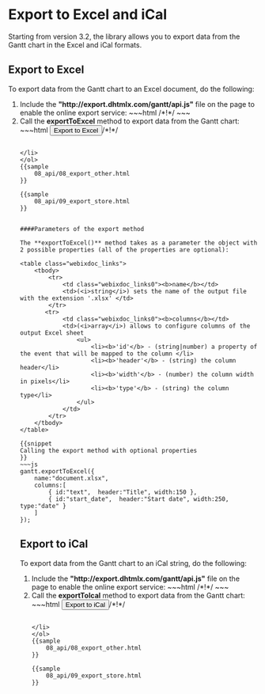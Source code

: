 Export to Excel and iCal
===========================================

Starting from version 3.2, the library allows you to export data from the Gantt chart in  the Excel and iCal formats. 


Export to Excel
-------------------

To export data from the Gantt chart to an Excel document, do the following:

<ol>
	<li>Include the <b>"http://export.dhtmlx.com/gantt/api.js"</b> file on the page to enable the online export service:
~~~html
<script src="codebase/dhtmlxgantt.js"></script>
<script src="http://export.dhtmlx.com/gantt/api.js"></script>  /*!*/
<link rel="stylesheet" href="codebase/dhtmlxgantt.css" type="text/css">
~~~
</li>
	<li>Call the <b>exportToExcel</b> method to export data from the Gantt chart: 
~~~html
<input value="Export to Excel" type="button" onclick='gantt.exportToExcel()'>/*!*/

<script>
	gantt.init("gantt_here");
	gantt.parse(demo_tasks);
</script>
~~~

</li>
</ol>
{{sample
	08_api/08_export_other.html
}}

{{sample
	08_api/09_export_store.html
}}      
        

####Parameters of the export method

The **exportToExcel()** method takes as a parameter the object with 2 possible properties (all of the properties are optional):

<table class="webixdoc_links">
	<tbody>
    	<tr>
			<td class="webixdoc_links0"><b>name</b></td>
			<td>(<i>string</i>) sets the name of the output file with the extension '.xlsx' </td>
		</tr>
       <tr>
			<td class="webixdoc_links0"><b>columns</b></td>
			<td>(<i>array</i>) allows to configure columns of the output Excel sheet
            	<ul>
                	<li><b>'id'</b> - (string|number) a property of the event that will be mapped to the column </li>
                    <li><b>'header'</b> - (string) the column header</li>
                    <li><b>'width'</b> - (number) the column width in pixels</li>
                    <li><b>'type'</b> - (string) the column type</li>
                </ul>
            </td>
		</tr>
    </tbody>
</table>

{{snippet
Calling the export method with optional properties
}}
~~~js
gantt.exportToExcel({
	name:"document.xlsx", 
    columns:[
		{ id:"text",  header:"Title", width:150 },
        { id:"start_date",  header:"Start date", width:250, type:"date" }
    ]
});
~~~



Export to iCal
-------------------

To export data from the Gantt chart  to an iCal string, do the following:

<ol>
	<li>Include the <b>"http://export.dhtmlx.com/gantt/api.js"</b> file on the page to enable the online export service:
~~~html
<script src="codebase/dhtmlxgantt.js"></script>
<script src="http://export.dhtmlx.com/gantt/api.js"></script>  /*!*/
<link rel="stylesheet" href="codebase/dhtmlxgantt.css" type="text/css">
~~~
</li>
	<li>Call the <b>exportToIcal</b> method to export data from the Gantt chart: 
~~~html
<input value="Export to iCal" type="button" onclick='gantt.exportToICal()'>/*!*/

<script>
	gantt.init("gantt_here");
	gantt.parse(demo_tasks);
</script>
~~~

</li>
</ol>
{{sample
	08_api/08_export_other.html
}}

{{sample
	08_api/09_export_store.html
}}